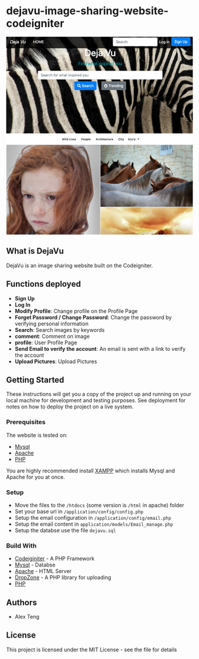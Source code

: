 # dejavu-image-sharing-website-codeigniter
![Homepage](homepage.png)

## What is DejaVu
DejaVu is an image sharing website built on the Codeigniter.

## Functions deployed 

*  __Sign Up__
*  __Log In__
*  __Modify Profile__:  Change profile on the Profile Page
*  __Forget Password / Change Password__:  Change the password by verifying personal information
*  __Search__: Search images by keywords
*  __comment__: Comment on image
*  __profile__: User Profile Page
*  __Send Email to verify the account__: An email is sent with a link to verify the account
*  __Upload Pictures__: Upload Pictures

## Getting Started
These instructions will get you a copy of the project up and running on your local machine for development and testing purposes. See deployment for notes on how to deploy the project on a live system.

### Prerequisites

The website is tested on:
* [Mysql](https://www.mysql.com/)
* [Apache](https://www.google.com)
* [PHP](https://php.net/)

You are highly recommended install [XAMPP](https://www.apachefriends.org/index.html) which installs Mysql and Apache for you at once.

### Setup
* Move the files to the ```/htdocs``` (some version is ```/html``` in apache) folder
* Set your base url in ```/application/config/config.php```
* Setup the email configuration  in ```/application/config/email.php```
* Setup the email content in ```application/models/Email_manage.php```
* Setup the databse use the file ```dejavu.sql```

### Build With
* [Codeiginiter](https://www.codeigniter.com/) - A PHP Framework
* [Mysql](https://www.mysql.com/) - Databse
* [Apache](https://www.google.com) - HTML Server
* [DropZone](https://www.dropzonejs.com/) - A PHP library for uploading
* [PHP](https://php.net/)

## Authors
* Alex Teng

## License

This project is licensed under the MIT License - see the  file for details


